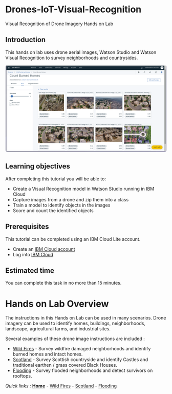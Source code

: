 # Drones-IoT-Visual-Recognition
Visual Recognition of Drone Imagery Hands on Lab

## Introduction

This hands on lab uses drone aerial images, Watson Studio and Watson Visual Recognition to survey neighborhoods and countrysides.

![Watson Studio screenshot](/WildFires/screenshots/WatsonStudio-VisualRecognitionModelTestResults.png)

## Learning objectives

After completing this tutorial you will be able to:

* Create a Visual Recognition model in Watson Studio running in IBM Cloud
* Capture images from a drone and zip them into a class
* Train a model to identify objects in the images
* Score and count the identified objects

## Prerequisites

This tutorial can be completed using an IBM Cloud Lite account.

* Create an [IBM Cloud account](https://console.bluemix.net/registration)
* Log into [IBM Cloud](https://console.bluemix.net/login)

## Estimated time

You can complete this task in no more than 15 minutes.

# Hands on Lab Overview

The instructions in this Hands on Lab can be used in many scenarios.  Drone imagery can be used to identify homes, buildings, neighborhoods, landscape, agricultural farms, and industrial sites.

Several examples of these drone image instructions are included :

* [Wild Fires](/WildFires/WILDFIRES.md) - Survey wildfire damaged neighborhoods and identify burned homes and intact homes.
* [Scotland](/Scotland/SCOTLAND.md) - Survey Scottish countryside and identify Castles and traditional earthen / grass covered Black Houses.
* [Flooding](/Flooding/FLOODING.md) - Survey flooded neighborhoods and detect survivors on rooftops.

*Quick links :*
[**Home**](/README.md) - [Wild Fires](/WildFires/WILDFIRES.md) - [Scotland](/Scotland/SCOTLAND.md) - [Flooding](/Flooding/FLOODING.md)
